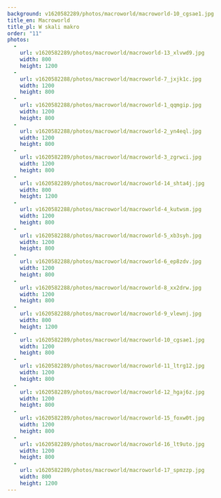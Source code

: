 ```yaml
---
background: v1620582289/photos/macroworld/macroworld-10_cgsae1.jpg
title_en: Macroworld
title_pl: W skali makro
order: "11"
photos:
  -
    url: v1620582289/photos/macroworld/macroworld-13_xlvwd9.jpg
    width: 800
    height: 1200
  -
    url: v1620582288/photos/macroworld/macroworld-7_jxjk1c.jpg
    width: 1200
    height: 800
  -
    url: v1620582288/photos/macroworld/macroworld-1_qqmgip.jpg
    width: 1200
    height: 800
  -
    url: v1620582288/photos/macroworld/macroworld-2_yn4eql.jpg
    width: 1200
    height: 800
  -
    url: v1620582289/photos/macroworld/macroworld-3_zgrwci.jpg
    width: 1200
    height: 800
  -
    url: v1620582289/photos/macroworld/macroworld-14_shta4j.jpg
    width: 800
    height: 1200
  -
    url: v1620582288/photos/macroworld/macroworld-4_kutwsm.jpg
    width: 1200
    height: 800
  -
    url: v1620582288/photos/macroworld/macroworld-5_xb3syh.jpg
    width: 1200
    height: 800
  -
    url: v1620582288/photos/macroworld/macroworld-6_ep8zdv.jpg
    width: 1200
    height: 800
  -
    url: v1620582288/photos/macroworld/macroworld-8_xx2drw.jpg
    width: 1200
    height: 800
  -
    url: v1620582288/photos/macroworld/macroworld-9_vlewnj.jpg
    width: 800
    height: 1200
  -
    url: v1620582289/photos/macroworld/macroworld-10_cgsae1.jpg
    width: 1200
    height: 800
  -
    url: v1620582289/photos/macroworld/macroworld-11_ltrg12.jpg
    width: 1200
    height: 800
  -
    url: v1620582289/photos/macroworld/macroworld-12_hgaj6z.jpg
    width: 1200
    height: 800
  -
    url: v1620582289/photos/macroworld/macroworld-15_foxw0t.jpg
    width: 1200
    height: 800
  -
    url: v1620582289/photos/macroworld/macroworld-16_lt9uto.jpg
    width: 1200
    height: 800
  -
    url: v1620582289/photos/macroworld/macroworld-17_spmzzp.jpg
    width: 800
    height: 1200
---
```

